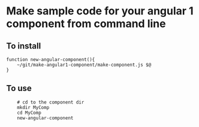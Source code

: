 Make sample code for your angular 1 component from command line
================================================================


## To install
```
function new-angular-component(){
    ~/git/make-angular1-component/make-component.js $@
}
```


## To use
```
    # cd to the component dir
    mkdir MyComp
    cd MyComp
    new-angular-component
```

